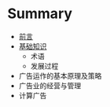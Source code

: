 # Summary

* [前言](README.md)
* [基础知识](chapter1.md)
   * 术语
   * 发展过程
* 广告运作的基本原理及策略
* 广告业的经营与管理
* 计算广告

